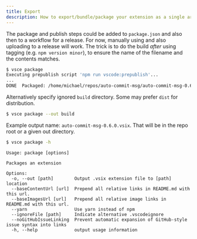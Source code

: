 ```yaml
---
title: Export
description: How to export/bundle/package your extension as a single archive file
---
```


The package and publish steps could be added to `package.json` and also then to a workflow for a release. For now, manually using and also uploading to a release will work. The trick is to do the build _after_ using tagging (e.g. `npm version minor`), to ensure the name of the filename and the contents matches.


```sh
$ vsce package
Executing prepublish script 'npm run vscode:prepublish'...
...
DONE  Packaged: /home/michael/repos/auto-commit-msg/auto-commit-msg-0.6.0.vsix (31 files, 33.21KB)
```

Alternatively specify ignored `build` directory. Some may prefer `dist` for distribution.

```sh
$ vsce package --out build
```

Example output name: `auto-commit-msg-0.6.0.vsix`. That will be in the repo root or a given out directory.

```sh
$ vsce package -h
```
```
Usage: package [options]

Packages an extension

Options:
  -o, --out [path]        Output .vsix extension file to [path] location
  --baseContentUrl [url]  Prepend all relative links in README.md with this url.
  --baseImagesUrl [url]   Prepend all relative image links in README.md with this url.
  --yarn                  Use yarn instead of npm
  --ignoreFile [path]     Indicate alternative .vscodeignore
  --noGitHubIssueLinking  Prevent automatic expansion of GitHub-style issue syntax into links
  -h, --help              output usage information
```
